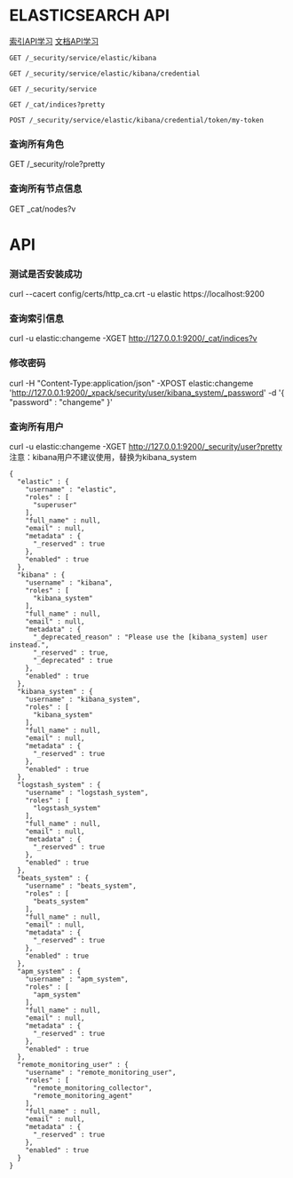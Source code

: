 # ELASTICSEARCH API
[索引API学习](https://www.elastic.co/guide/en/elasticsearch/reference/current/indices.html)
[文档API学习](https://www.elastic.co/guide/en/elasticsearch/reference/current/docs.html)

```shell
GET /_security/service/elastic/kibana

GET /_security/service/elastic/kibana/credential

GET /_security/service

GET /_cat/indices?pretty

POST /_security/service/elastic/kibana/credential/token/my-token
```

### 查询所有角色
GET /_security/role?pretty

### 查询所有节点信息
GET _cat/nodes?v

# API
### 测试是否安装成功
curl --cacert config/certs/http_ca.crt -u elastic https://localhost:9200

### 查询索引信息
curl -u elastic:changeme -XGET http://127.0.0.1:9200/_cat/indices?v

### 修改密码
curl -H "Content-Type:application/json" -XPOST elastic:changeme 'http://127.0.0.1:9200/_xpack/security/user/kibana_system/_password' -d '{ "password" : "changeme" }'

### 查询所有用户
curl -u elastic:changeme -XGET http://127.0.0.1:9200/_security/user?pretty
注意：kibana用户不建议使用，替换为kibana_system
```text
{
  "elastic" : {
    "username" : "elastic",
    "roles" : [
      "superuser"
    ],
    "full_name" : null,
    "email" : null,
    "metadata" : {
      "_reserved" : true
    },
    "enabled" : true
  },
  "kibana" : {
    "username" : "kibana",
    "roles" : [
      "kibana_system"
    ],
    "full_name" : null,
    "email" : null,
    "metadata" : {
      "_deprecated_reason" : "Please use the [kibana_system] user instead.",
      "_reserved" : true,
      "_deprecated" : true
    },
    "enabled" : true
  },
  "kibana_system" : {
    "username" : "kibana_system",
    "roles" : [
      "kibana_system"
    ],
    "full_name" : null,
    "email" : null,
    "metadata" : {
      "_reserved" : true
    },
    "enabled" : true
  },
  "logstash_system" : {
    "username" : "logstash_system",
    "roles" : [
      "logstash_system"
    ],
    "full_name" : null,
    "email" : null,
    "metadata" : {
      "_reserved" : true
    },
    "enabled" : true
  },
  "beats_system" : {
    "username" : "beats_system",
    "roles" : [
      "beats_system"
    ],
    "full_name" : null,
    "email" : null,
    "metadata" : {
      "_reserved" : true
    },
    "enabled" : true
  },
  "apm_system" : {
    "username" : "apm_system",
    "roles" : [
      "apm_system"
    ],
    "full_name" : null,
    "email" : null,
    "metadata" : {
      "_reserved" : true
    },
    "enabled" : true
  },
  "remote_monitoring_user" : {
    "username" : "remote_monitoring_user",
    "roles" : [
      "remote_monitoring_collector",
      "remote_monitoring_agent"
    ],
    "full_name" : null,
    "email" : null,
    "metadata" : {
      "_reserved" : true
    },
    "enabled" : true
  }
}
```
